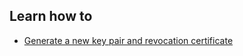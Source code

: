 ## Learn how to
 - [Generate a new key pair and revocation certificate](en/topics/tool-3-enigmail/1-new-key/3-1-learn.md)
